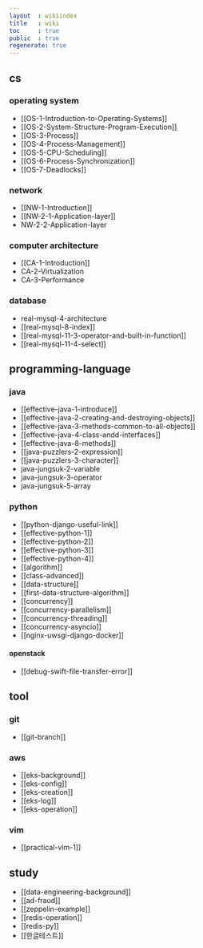 ```yaml
---
layout  : wikiindex
title   : wiki
toc     : true
public  : true
regenerate: true
---
```


## cs

### operating system

* [[OS-1-Introduction-to-Operating-Systems]]
* [[OS-2-System-Structure-Program-Execution]]
* [[OS-3-Process]]
* [[OS-4-Process-Management]]
* [[OS-5-CPU-Scheduling]]
* [[OS-6-Process-Synchronization]]
* [[OS-7-Deadlocks]]

### network

* [[NW-1-Introduction]]
* [[NW-2-1-Application-layer]]
* NW-2-2-Application-layer

### computer architecture

* [[CA-1-Introduction]]
* CA-2-Virtualization
* CA-3-Performance

### database

* real-mysql-4-architecture
* [[real-mysql-8-index]]
* [[real-mysql-11-3-operator-and-built-in-function]]
* [[real-mysql-11-4-select]]

## programming-language

### java

* [[effective-java-1-introduce]]
* [[effective-java-2-creating-and-destroying-objects]]
* [[effective-java-3-methods-common-to-all-objects]]
* [[effective-java-4-class-andd-interfaces]]
* [[effective-java-8-methods]]
* [[java-puzzlers-2-expression]]
* [[java-puzzlers-3-character]]
* java-jungsuk-2-variable
* java-jungsuk-3-operator
* java-jungsuk-5-array

### python

* [[python-django-useful-link]]
* [[effective-python-1]]
* [[effective-python-2]]
* [[effective-python-3]]
* [[effective-python-4]]
* [[algorithm]]
* [[class-advanced]]
* [[data-structure]] 
* [[first-data-structure-algorithm]]
* [[concurrency]]
* [[concurrency-parallelism]]
* [[concurrency-threading]]
* [[concurrency-asyncio]]
* [[nginx-uwsgi-django-docker]]

#### openstack

* [[debug-swift-file-transfer-error]]

## tool

### git

* [[git-branch]]

### aws

* [[eks-background]]
* [[eks-config]]
* [[eks-creation]]
* [[eks-log]]
* [[eks-operation]] 

### vim

* [[practical-vim-1]]

## study

* [[data-engineering-background]]
* [[ad-fraud]]
* [[zeppelin-example]]
* [[redis-operation]]
* [[redis-py]]
* [[한글테스트]]
